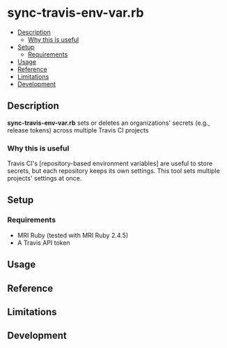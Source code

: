 # sync-travis-env-var.rb


<!-- vim-markdown-toc GFM -->

* [Description](#description)
  * [Why this is useful](#why-this-is-useful)
* [Setup](#setup)
  * [Requirements](#requirements)
* [Usage](#usage)
* [Reference](#reference)
* [Limitations](#limitations)
* [Development](#development)

<!-- vim-markdown-toc -->

## Description

**sync-travis-env-var.rb** sets or deletes an organizations' secrets (e.g., release tokens) across multiple Travis CI projects


### Why this is useful

Travis CI's [repository-based environment variables] are useful to store
secrets, but each repository keeps its own settings.  This tool sets multiple
projects' settings at once.

## Setup

### Requirements

* MRI Ruby (tested with MRI Ruby 2.4.5)
* A Travis API token 

## Usage

## Reference

## Limitations

## Development

